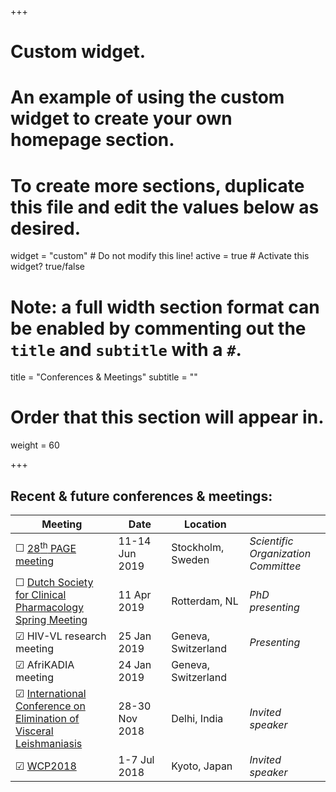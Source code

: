 +++
# Custom widget.
# An example of using the custom widget to create your own homepage section.
# To create more sections, duplicate this file and edit the values below as desired.
widget = "custom"  # Do not modify this line!
active = true  # Activate this widget? true/false

# Note: a full width section format can be enabled by commenting out the `title` and `subtitle` with a `#`.
title = "Conferences & Meetings"
subtitle = ""

# Order that this section will appear in.
weight = 60

+++

Recent & future conferences & meetings:
------------------------------------------

| Meeting                                                                                                                                       | Date <img width=275/>  | Location <img width=225/>        | <img width=125/> 
| --------------------------------------------------------------------------------------------------------------------------------------------- | ---------------------- | -------------------------------- | ------------------------------------
|&#9744;&#xFE0E; [28<sup>th</sup> PAGE meeting](https://www.page-meeting.org/)                                                                          | 11-14 Jun 2019         | Stockholm, Sweden                | *Scientific Organization Committee*
|&#9744;&#xFE0E; [Dutch Society for Clinical Pharmacology Spring Meeting](https://nvkfb.nl/)                                                            | 11 Apr 2019            | Rotterdam, NL                    | *PhD presenting*
|&#9745;&#xFE0E; HIV-VL research meeting                                                                                                                | 25 Jan 2019            | Geneva, Switzerland              | *Presenting*
|&#9745;&#xFE0E; AfriKADIA meeting                                                                                                                      | 24 Jan 2019            | Geneva, Switzerland              |
|&#9745; [International Conference on Elimination of Visceral Leishmaniasis](https://www.dndi.org/2018/media-centre/events/iec-vl-conference/)  | 28-30 Nov 2018         | Delhi, India                     | *Invited speaker*
|&#9745;&#xFE0E; [WCP2018](http://www.wcp2018.org/)                                                                                                     | 1-7 Jul 2018           | Kyoto, Japan                     | *Invited speaker*


